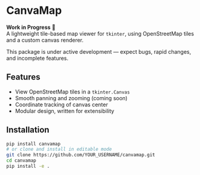 # CanvaMap

**Work in Progress** 🧪  
A lightweight tile-based map viewer for `tkinter`, using OpenStreetMap tiles and a custom canvas renderer.

This package is under active development — expect bugs, rapid changes, and incomplete features.

## Features

- View OpenStreetMap tiles in a `tkinter.Canvas`
- Smooth panning and zooming (coming soon)
- Coordinate tracking of canvas center
- Modular design, written for extensibility

## Installation

```bash
pip install canvamap
# or clone and install in editable mode
git clone https://github.com/YOUR_USERNAME/canvamap.git
cd canvamap
pip install -e .
